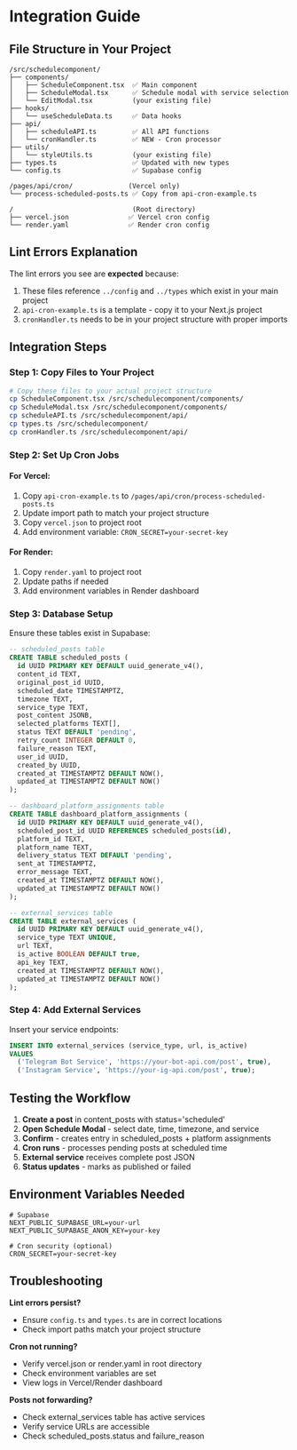 # Integration Guide

## File Structure in Your Project

```
/src/schedulecomponent/
├── components/
│   ├── ScheduleComponent.tsx  ✅ Main component
│   ├── ScheduleModal.tsx      ✅ Schedule modal with service selection
│   └── EditModal.tsx          (your existing file)
├── hooks/
│   └── useScheduleData.ts     ✅ Data hooks
├── api/
│   ├── scheduleAPI.ts         ✅ All API functions
│   └── cronHandler.ts         ✅ NEW - Cron processor
├── utils/
│   └── styleUtils.ts          (your existing file)
├── types.ts                   ✅ Updated with new types
└── config.ts                  ✅ Supabase config

/pages/api/cron/              (Vercel only)
└── process-scheduled-posts.ts ✅ Copy from api-cron-example.ts

/                              (Root directory)
├── vercel.json               ✅ Vercel cron config
└── render.yaml               ✅ Render cron config
```

## Lint Errors Explanation

The lint errors you see are **expected** because:
1. These files reference `../config` and `../types` which exist in your main project
2. `api-cron-example.ts` is a template - copy it to your Next.js project
3. `cronHandler.ts` needs to be in your project structure with proper imports

## Integration Steps

### Step 1: Copy Files to Your Project
```bash
# Copy these files to your actual project structure
cp ScheduleComponent.tsx /src/schedulecomponent/components/
cp ScheduleModal.tsx /src/schedulecomponent/components/
cp scheduleAPI.ts /src/schedulecomponent/api/
cp types.ts /src/schedulecomponent/
cp cronHandler.ts /src/schedulecomponent/api/
```

### Step 2: Set Up Cron Jobs

#### For Vercel:
1. Copy `api-cron-example.ts` to `/pages/api/cron/process-scheduled-posts.ts`
2. Update import path to match your project structure
3. Copy `vercel.json` to project root
4. Add environment variable: `CRON_SECRET=your-secret-key`

#### For Render:
1. Copy `render.yaml` to project root
2. Update paths if needed
3. Add environment variables in Render dashboard

### Step 3: Database Setup

Ensure these tables exist in Supabase:

```sql
-- scheduled_posts table
CREATE TABLE scheduled_posts (
  id UUID PRIMARY KEY DEFAULT uuid_generate_v4(),
  content_id TEXT,
  original_post_id UUID,
  scheduled_date TIMESTAMPTZ,
  timezone TEXT,
  service_type TEXT,
  post_content JSONB,
  selected_platforms TEXT[],
  status TEXT DEFAULT 'pending',
  retry_count INTEGER DEFAULT 0,
  failure_reason TEXT,
  user_id UUID,
  created_by UUID,
  created_at TIMESTAMPTZ DEFAULT NOW(),
  updated_at TIMESTAMPTZ DEFAULT NOW()
);

-- dashboard_platform_assignments table
CREATE TABLE dashboard_platform_assignments (
  id UUID PRIMARY KEY DEFAULT uuid_generate_v4(),
  scheduled_post_id UUID REFERENCES scheduled_posts(id),
  platform_id TEXT,
  platform_name TEXT,
  delivery_status TEXT DEFAULT 'pending',
  sent_at TIMESTAMPTZ,
  error_message TEXT,
  created_at TIMESTAMPTZ DEFAULT NOW(),
  updated_at TIMESTAMPTZ DEFAULT NOW()
);

-- external_services table
CREATE TABLE external_services (
  id UUID PRIMARY KEY DEFAULT uuid_generate_v4(),
  service_type TEXT UNIQUE,
  url TEXT,
  is_active BOOLEAN DEFAULT true,
  api_key TEXT,
  created_at TIMESTAMPTZ DEFAULT NOW(),
  updated_at TIMESTAMPTZ DEFAULT NOW()
);
```

### Step 4: Add External Services

Insert your service endpoints:

```sql
INSERT INTO external_services (service_type, url, is_active)
VALUES 
  ('Telegram Bot Service', 'https://your-bot-api.com/post', true),
  ('Instagram Service', 'https://your-ig-api.com/post', true);
```

## Testing the Workflow

1. **Create a post** in content_posts with status='scheduled'
2. **Open Schedule Modal** - select date, time, timezone, and service
3. **Confirm** - creates entry in scheduled_posts + platform assignments
4. **Cron runs** - processes pending posts at scheduled time
5. **External service** receives complete post JSON
6. **Status updates** - marks as published or failed

## Environment Variables Needed

```env
# Supabase
NEXT_PUBLIC_SUPABASE_URL=your-url
NEXT_PUBLIC_SUPABASE_ANON_KEY=your-key

# Cron security (optional)
CRON_SECRET=your-secret-key
```

## Troubleshooting

**Lint errors persist?**
- Ensure `config.ts` and `types.ts` are in correct locations
- Check import paths match your project structure

**Cron not running?**
- Verify vercel.json or render.yaml in root directory
- Check environment variables are set
- View logs in Vercel/Render dashboard

**Posts not forwarding?**
- Check external_services table has active services
- Verify service URLs are accessible
- Check scheduled_posts.status and failure_reason
